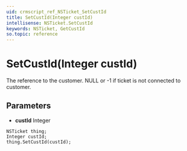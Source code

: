 ```yaml
---
uid: crmscript_ref_NSTicket_SetCustId
title: SetCustId(Integer custId)
intellisense: NSTicket.SetCustId
keywords: NSTicket, GetCustId
so.topic: reference
---
```


# SetCustId(Integer custId)

The reference to the customer. NULL or -1 if ticket is not connected to customer.

## Parameters

* **custId** Integer

```crmscript
NSTicket thing;
Integer custId;
thing.SetCustId(custId);
```

